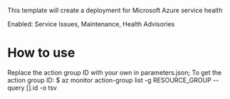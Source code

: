 This template will create a deployment for Microsoft Azure service health

Enabled: Service Issues, Maintenance, Health Advisories 

# How to use 

Replace the action group ID with your own in parameters.json; 
To get the action group ID: 
       $ az monitor action-group list -g RESOURCE_GROUP --query [].id -o tsv
